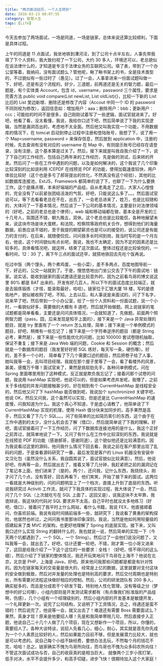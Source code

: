 ```yaml
---
title: "两次面试经历，一个人生转折"
date: 2016-03-23 00:07:55
category: 智慧人生
tags: [Life]
---
```

今天去参加了两场面试，一场是同道，一场是链家，总体来说还算比较顺利，下面是具体过程。

上午的同道是 11 点面试，我坐地铁到漕河泾，到了公司十点半左右，人事先带我填了下个人资料，我大致扫视了一下公司，大约 30 多人，环境还可以，老总貌似在谈法律什么的，才知道是专注于法律业务的互联网公司。填了表，带到了一个办公室等着，我纳闷，没有面试题么？管他呢，瞅了瞅书架上的书，全是技术类型的，不过貌似有一些过时了（愚见）。过了一会，人事拿进来一份面试题叫做一下，好吧，还是有这个流程的。好少，三道题，前两道还是无关的智力题，最后一题是，有个实体类 Account，包含 id，username，password 三个属性，要求是完善方法 public void compare(List<Account> newList, List<Account> oldList){}，比较一下新的 List 比旧的 List 里边新增、删除还是修改了内容（Accout 中同一个 ID 的 password 不同则视为修改），返回信息如：增加用户：aaa；删除用户：bbb；更新用户：ccc；可能给的时间不是很多，自己刚刚试着写了一些逻辑，面试官就进来了。好吧，他看了看，没太看懂，我说，我给你口述下吧，然后简单说了下我的实现逻辑，当然是漏洞百出的，考虑地不太全面。然后他又叫我实现一个功能，不用数据库的情况下，在 tomcat 启动到停止过程中注册和登陆账号，我想了下，说了用一个 Map<username, password > 来保存信息，然后放到 application 中，注册的时候，先去查询有没有对应的 username 在 Map 中，有则提示账号已经存在请登录，没有注册，这个基本算是过关了。然后，接下来就是叫我自我介绍了一下，说了下自己的工作经历，包括自己两年来的工作经历，先是做的测试，后来转的开发。然后问了一些在工作中遇到的问题，以及是如何解决的，这个我说了几个印象比较深刻的比如说利用 ICEPDF 在线预览 PDF 的功能，使得加载速度较快，用户体验比较好（这个也是多亏了郝哥提出的优化，不然真没有这个经验），其他的比如数据库连接池，ExtJS，Framework 都简单的说了下，也聊了一下为什么要换工作。这个是痛点哪，本来好端端的产品组，自从老禹走了之后，大家人心惶惶的，完全没有了以前紧张团结活泼的气氛，好吧，只能说这么多了。。。然后面试官说可以，等下去看看老总在不在，出去了，一会老总进来了，姓万，也是比较随和的，大体问了一下基本情况，然后谈了一下公司的基本情况，主要是针对法律领域的（好吧，之前的老总也是个律师），web 端和移动端都在做，基本全是开发的三十几号人，氛围还不错，朝九晚五，双休。这个老总也是比较能侃，各种地展望未来，说这块市场是块大蛋糕，和法院，检察院等政府机关合作，想得到他们的海量数据，前景应该不错的，至于我提的期望薪资也是可以的接受的，说公司还是有能力的支付的，在后来，就随便侃侃，问问我多长时间到岗，我当时写的是一个月左右，他说，这个时间貌似有点长吧，我说，我也不太确定，因为不定的因素还是比较多的，具体看情况吧，就这样，结束了这次面试。整体过程还是比较愉悦的，一看时间，12：30 了，离下午三点的面试还早，就搭地铁回去先吃个饭再说。

吃过中饭（两个馒头，两个煮鸡蛋，一些小菜），差不多两点，百度地图导航一下，好近的，公交一站就到了。于是，慢悠悠地出门坐公交去了下午的面试地：链家。说实话，能收到链家的面试邀请还是比较意外的，因为之前看鸟哥的博文说这里 80% 都是 BAT 出来的，开发有好几百人，所以下午的面试态度比较端正，就是去锻炼锻炼（才怪，能录取最好，哈哈）。链家位于汇银大厦 18 楼，写的是德佑地产，貌似被收购了吧，不知。上去以后，和人事说是来面试的，问了下名字，说来早了吧，然后带到一个小办公室，给了一份个人资料和一份面试题，说一个小时，一看貌似好多，需要做的大概有 8 道吧，然后就开始做题。网上说链家的笔试题都是简单看看，主要还是问问具体情况，一会就知道了，先做题。前面两个照例智力题（pass，囧，后来发现是知乎上面的），接下来是一个 Java 异常处理的题目，就是 try 里面有了一个 return 怎么处理，简单；接下来是一个单例模式的题目，好吧，稍微有一些忘记了；接下来是一个字符串逆序的题目（都是 String 必考，果然是），接下来是一些性能优化的问题，比如 100000 套试卷随机抽取，保证不重复；接下来是 Java Web 端的问题，Cookie 和 Session 的概念；然后就是一个数据库的题目（我发誓好好把 SQL 练好，每天写一条，硬伤哪）。好的，差不多一个小时， 简单看了下几个需要口述的题目，然后把卷子给了人事，她叫我等一会，去叫项目经理。我就在那个屋子里等了一会，看了看楼外的风景，甚美，感慨万千哪！面试官来了，果然是挑软肋先手，各种问单例模式，问在 Spring 里面哪里用到了这种模式，反正就是欺负我忘记了；接着问那个试卷的问题，我说用 hashMap 实现吧，他说可以的，但是如果考虑并发呢，我懵了，之前关于多线程的并发问题接触甚少的，好在相到有个 CurrentHashMap 是线程安全的，然后他又问了下 hashMap 能否做到呢，我说加个 synchronized 关键字吧，他说 OK，然后又问我，这个虽然可以实现，但是还是比 CurrentHashMap 的速度慢，问我知道为什么。我这个真心不知道，于是虚心请教了，他简单说了下 CurrentHashMap 实现的机理，使用 Hash 值分块来加同步的，高手果然是高手，然后又看了下几个 SQL。。。问了些简单的比如简历索引的东西，这个由于在工作中遇到的太少，没什么机会去了解（借口），然后就简单说了下我的理解。好吧，面试官接着问了一下工作经历，问了下数据库连接池用的是什么，我这个正好之前弄过，就简单地说了一下。又问了有什么在工作中比较深刻的东西，我说就是在线预览 PDF 的功能（感谢郝哥，感谢同道），这个貌似他还是比较满意的。因为我说看过这里的源码，他问我什么情况下回去看，我说之前在客户那里出现了乱码的问题，于是查看源码研究了一番，最后发现是客户的 Linux 机器没有安装中文汉化包（虽然没什么关系，我自圆其说了，面试官貌似比较满意）。然后，他说好吧，你再等一会，然后就出去了，接着又等了几分钟，我赶紧把之前的漏洞记在了笔记本上面，他们进来了（是的，两个），还问我，记什么东西，我挠挠头，刚才问了几个点，没有答好，回去再看下，他们笑笑，开始了接下来的面试。这两位一看就是大神级别的，问的问题明显上了一个档次，直接上升到了底层的东西。听说我研究过 Activiti 工作流，就问了下我具体的实现过程，我大体说了一会，然后问了几个 SQL（上次就吃亏在 SQL 上面了，这回又是），说我这块不太牢靠，我诡辩说，我这块的代码对 SQL 要求并不太高，自己平时也就没太多地练习（好吧，借口），接着问了我平时上什么网站，看什么书籍，我说 FEX，他直接顺着问，你喜欢前端。我说有段时间搞前端多一些，就研究下；我说看了黄勇的架构探险，他居然也听过，之间问我书里那块印象深刻，我说，当然是他如何用轻量级的搭建起来了类 MVC 的架构，也更好地理解了 Spring 的底层实现。接下来，又叫我口述什么实现 String 的翻转什么的，我也就说一说，然后简单的实现一下（今天两个坑都遇到了，一个 SQL，一个 String）。然后过了一会他们说没问题了，又叫我等一会，就出去了。好吧，估计还要一轮吧，不错，刚才第一位小哥又进来了，这回是给我介绍了一下这个这位的一些要求：全栈！（好吧，怪不得问的这么细），然后介绍了下链家的整体情况，我还开玩笑地问下鸟哥在上海不？他说在北京，北京是 PHP，上海是 Java，好吧。原来他问我那些问题都是都是有针对性的。因为在链家每天的交易量是很大的，经常是上亿的数据，这里就要对支付这块的安全做到极致，然后对并发量的处理也是特别高的要求，然后交付周期也是特别长，所有需要对流程这块做好相应的控制。然后，公司的研发团队有 200 多人，确实挺多的，而且是分成若干个研发下载，特别地人性化管理，没有等级之分（梦想中的好公司哪），小组内部则是开发测试需求都有（有点像我们标准版的产品组啊，伤感），几个小组有一个经理级别的，然后小组内部的开发基本是敏捷开发，一个礼拜更新一次。说完了公司结构，又说明了下工资情况，总之，待遇还是蛮不错的！然后说完了，他说等一会，就又出去了！难道还有需要 Boss 需要面试么？果然，真身才现！原来是他要招人哪！先是和我简单寒暄几句，然后直接步入正题，他说自己二十几个人做了几个项目，现在又想新作一个项目，所以，你懂的，需要招人了。各种大谈特谈，说招人先看几心，细心，耐心，其实就是首先你先成为一个个人素质比较好的人，然后如果能力目前不够，但是发展潜力比较大，就也是可以考虑的。说自己每个小组不缺经费，要想办法去玩，不然每个月的钱花不完，哈哈！总之，链家确实不愧为鸟哥所向往，而鸟哥也不愧为众多码农所向往！不管这次面试成功与否，自己的收获真的是相当巨大， 就像两个三岁小孩打架，低手对决，水平不会提升多少，和高手切磋，进步飞快！很期待加入这个大家庭！
